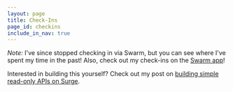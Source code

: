 ```yaml
---
layout: page
title: Check-Ins
page_id: checkins
include_in_nav: true
---
```


_Note:_ I've since stopped checking in via Swarm, but you can see where I've spent my time in the past! Also, check out my check-ins on the [Swarm app](https://www.swarmapp.com/)!

<div class="checkin-map-wrapper">
  <div class="checkin-map-loader-wrapper">
    <div class="u-loader"></div>
  </div>

  <div id="checkin_map" style="opacity:0;"></div>
</div>

Interested in building this yourself? Check out my post on [building simple read-only APIs on Surge](/developing-simple-json-apis-on-surge).
